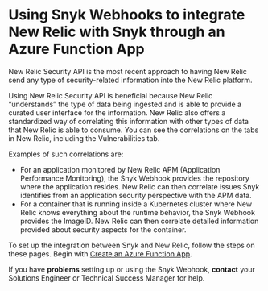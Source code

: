 # Using Snyk Webhooks to integrate New Relic with Snyk through an Azure Function App

New Relic Security API is the most recent approach to having New Relic send any type of security-related information into the New Relic platform.

Using New Relic Security API is beneficial because New Relic “understands” the type of data being ingested and is able to provide a curated user interface for the information. New Relic also offers a standardized way of correlating this information with other types of data that New Relic is able to consume. You can see the correlations on the tabs in New Relic, including the Vulnerabilities tab.

Examples of such correlations are:

* For an application monitored by New Relic APM (Application Performance Monitoring), the Snyk Webhook provides the repository where the application resides. New Relic can then correlate issues Snyk identifies from an application security perspective with the APM data.
* For a container that is running inside a Kubernetes cluster where New Relic knows everything about the runtime behavior, the Snyk Webhook provides the ImageID. New Relic can then correlate detailed information provided about security aspects for the container.

To set up the integration between Snyk and New Relic, follow the steps on these pages. Begin with [Create an Azure Function App](create-an-azure-function-app.md).

If you have **problems** setting up or using the Snyk Webhook, **contact** your Solutions Engineer or Technical Success Manager for help.
